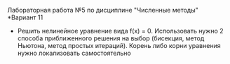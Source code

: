 Лабораторная работа №5 по дисциплине "Численные методы"
*Вариант 11
*  Решить нелинейное уравнение вида f(x) = 0. Использовать 
нужно 2 способа приближенного решения на выбор (бисекция, 
метод Ньютона, метод простых итераций). Корень либо корни 
уравнения нужно локализовать самостоятельно
